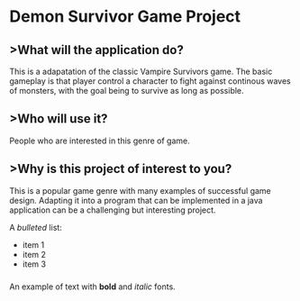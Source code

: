 # Demon Survivor Game Project

## >What will the application do?
This is a adapatation of the classic Vampire Survivors game. The basic gameplay is that player control a character to fight against continous waves of monsters, with the goal being to survive as long as possible.
## >Who will use it?
People who are interested in this genre of game.
## >Why is this project of interest to you?
This is a popular game genre with many examples of successful game design. Adapting it into a program that can be implemented in a java application can be a challenging but interesting project.



A *bulleted* list:
- item 1
- item 2
- item 3

###
An example of text with **bold** and *italic* fonts.  

